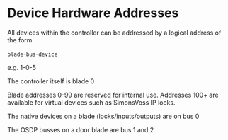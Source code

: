 # Device Hardware Addresses

All devices within the controller can be addressed by a logical address of the
form

`blade`-`bus`-`device`

e.g. 1-0-5

The controller itself is blade 0

Blade addresses 0-99 are reserved for internal use. Addresses 100+ are available
for virtual devices such as SimonsVoss IP locks.

The native devices on a blade (locks/inputs/outputs) are on bus 0

The OSDP busses on a door blade are bus 1 and 2
